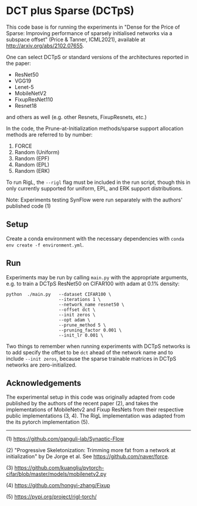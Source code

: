 # DCT plus Sparse (DCTpS)

This code base is for running the experiments in "Dense for the Price of Sparse: Improving performance of sparsely initialised networks via a subspace offset" (Price & Tanner, ICML2021), available at http://arxiv.org/abs/2102.07655.

One can select DCTpS or standard versions of the architectures reported in the paper:

- ResNet50
- VGG19
- Lenet-5
- MobileNetV2
- FixupResNet110
- Resnet18

and others as well (e.g. other Resnets, FixupResnets, etc.)

In the code, the Prune-at-Initialization methods/sparse support allocation methods are referred to by number:

1. FORCE
3. Random (Uniform)
4. Random (EPF)
5. Random (EPL)
6. Random (ERK)

To run RigL, the `--rigl` flag must be included in the run script, though this in only currently supported for uniform, EPL, and ERK support distributions.

Note: Experiments testing SynFlow were run separately with the authors' published code (1)

## Setup

Create a conda environment with the necessary dependencies with `conda env create -f environment.yml`.

## Run

Experiments may be run by calling `main.py` with the appropriate arguments, e.g. to train a DCTpS ResNet50 on CIFAR100 with adam at 0.1% density:

```
python  ./main.py   --dataset CIFAR100 \
                    --iterations 1 \
                    --network_name resnet50 \
                    --offset dct \
                    --init zeros \
                    --opt adam \
                    --prune_method 5 \
                    --pruning_factor 0.001 \
                    --init_lr 0.001 \
```

Two things to remember when running experiments with DCTpS networks is to add specify the offset to be `dct` ahead of the network name and to include `--init zeros`, because the sparse trainable matrices in DCTpS networks are zero-initialized.


## Acknowledgements

The experimental setup in this code was originally adapted from code published by the authors of the recent paper (2), and takes the implementations of MobileNetv2 and Fixup ResNets from their respective public implementations (3, 4). The RigL implementation was adapted from the its pytorch implementation (5).

_______


(1)  https://github.com/ganguli-lab/Synaptic-Flow

(2) "Progressive Skeletonization: Trimming more fat from a network at initialization" by De Jorge et al. See https://github.com/naver/force. 

(3) https://github.com/kuangliu/pytorch-cifar/blob/master/models/mobilenetv2.py

(4) https://github.com/hongyi-zhang/Fixup

(5) https://pypi.org/project/rigl-torch/
